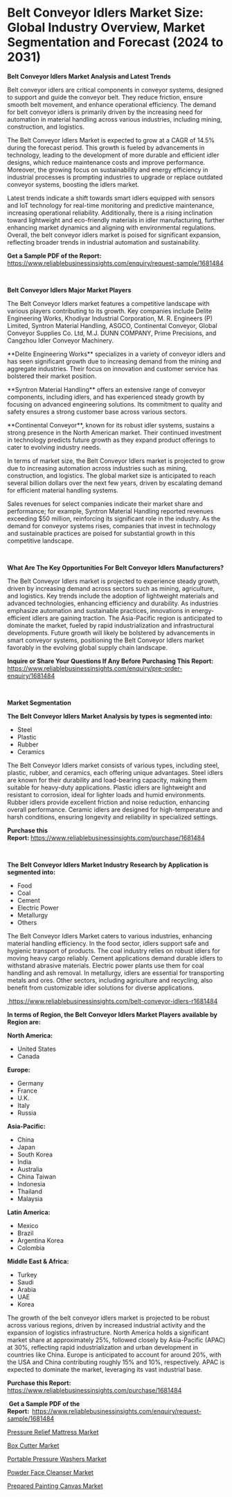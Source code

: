 <p><h1>Belt Conveyor Idlers Market Size: Global Industry Overview, Market Segmentation and Forecast (2024 to 2031)</h1></p><p><strong>Belt Conveyor Idlers Market Analysis and Latest Trends</strong></p>
<p><p>Belt conveyor idlers are critical components in conveyor systems, designed to support and guide the conveyor belt. They reduce friction, ensure smooth belt movement, and enhance operational efficiency. The demand for belt conveyor idlers is primarily driven by the increasing need for automation in material handling across various industries, including mining, construction, and logistics.</p><p>The Belt Conveyor Idlers Market is expected to grow at a CAGR of 14.5% during the forecast period. This growth is fueled by advancements in technology, leading to the development of more durable and efficient idler designs, which reduce maintenance costs and improve performance. Moreover, the growing focus on sustainability and energy efficiency in industrial processes is prompting industries to upgrade or replace outdated conveyor systems, boosting the idlers market. </p><p>Latest trends indicate a shift towards smart idlers equipped with sensors and IoT technology for real-time monitoring and predictive maintenance, increasing operational reliability. Additionally, there is a rising inclination toward lightweight and eco-friendly materials in idler manufacturing, further enhancing market dynamics and aligning with environmental regulations. Overall, the belt conveyor idlers market is poised for significant expansion, reflecting broader trends in industrial automation and sustainability.</p></p>
<p><strong>Get a Sample PDF of the Report:&nbsp;</strong> <a href="https://www.reliablebusinessinsights.com/enquiry/request-sample/1681484?utm_campaign=1138&utm_medium=2&utm_source=Github&utm_content=ia&utm_term=11122024&utm_id=belt-conveyor-idlers">https://www.reliablebusinessinsights.com/enquiry/request-sample/1681484</a></p>
<p>&nbsp;</p>
<p><strong>Belt Conveyor Idlers Major Market Players</strong></p>
<p><p>The Belt Conveyor Idlers market features a competitive landscape with various players contributing to its growth. Key companies include Delite Engineering Works, Khodiyar Industrial Corporation, M. R. Engineers (P) Limited, Syntron Material Handling, ASGCO, Continental Conveyor, Global Conveyor Supplies Co. Ltd, M.J. DUNN COMPANY, Prime Precisions, and Cangzhou Idler Conveyor Machinery.</p><p>**Delite Engineering Works** specializes in a variety of conveyor idlers and has seen significant growth due to increasing demand from the mining and aggregate industries. Their focus on innovation and customer service has bolstered their market position.</p><p>**Syntron Material Handling** offers an extensive range of conveyor components, including idlers, and has experienced steady growth by focusing on advanced engineering solutions. Its commitment to quality and safety ensures a strong customer base across various sectors.</p><p>**Continental Conveyor**, known for its robust idler systems, sustains a strong presence in the North American market. Their continued investment in technology predicts future growth as they expand product offerings to cater to evolving industry needs.</p><p>In terms of market size, the Belt Conveyor Idlers market is projected to grow due to increasing automation across industries such as mining, construction, and logistics. The global market size is anticipated to reach several billion dollars over the next few years, driven by escalating demand for efficient material handling systems.</p><p>Sales revenues for select companies indicate their market share and performance; for example, Syntron Material Handling reported revenues exceeding $50 million, reinforcing its significant role in the industry. As the demand for conveyor systems rises, companies that invest in technology and sustainable practices are poised for substantial growth in this competitive landscape.</p></p>
<p>&nbsp;</p>
<p><strong>What Are The Key Opportunities For Belt Conveyor Idlers Manufacturers?</strong></p>
<p><p>The Belt Conveyor Idlers market is projected to experience steady growth, driven by increasing demand across sectors such as mining, agriculture, and logistics. Key trends include the adoption of lightweight materials and advanced technologies, enhancing efficiency and durability. As industries emphasize automation and sustainable practices, innovations in energy-efficient idlers are gaining traction. The Asia-Pacific region is anticipated to dominate the market, fueled by rapid industrialization and infrastructural developments. Future growth will likely be bolstered by advancements in smart conveyor systems, positioning the Belt Conveyor Idlers market favorably in the evolving global supply chain landscape.</p></p>
<p><strong>Inquire or Share Your Questions If Any Before Purchasing This Report:</strong> <a href="https://www.reliablebusinessinsights.com/enquiry/pre-order-enquiry/1681484?utm_campaign=1138&utm_medium=2&utm_source=Github&utm_content=ia&utm_term=11122024&utm_id=belt-conveyor-idlers">https://www.reliablebusinessinsights.com/enquiry/pre-order-enquiry/1681484</a></p>
<p>&nbsp;</p>
<p><strong>Market Segmentation</strong></p>
<p><strong>The Belt Conveyor Idlers Market Analysis by types is segmented into:</strong></p>
<p><ul><li>Steel</li><li>Plastic</li><li>Rubber</li><li>Ceramics</li></ul></p>
<p><p>The Belt Conveyor Idlers market consists of various types, including steel, plastic, rubber, and ceramics, each offering unique advantages. Steel idlers are known for their durability and load-bearing capacity, making them suitable for heavy-duty applications. Plastic idlers are lightweight and resistant to corrosion, ideal for lighter loads and humid environments. Rubber idlers provide excellent friction and noise reduction, enhancing overall performance. Ceramic idlers are designed for high-temperature and harsh conditions, ensuring longevity and reliability in specialized settings.</p></p>
<p><strong>Purchase this Report:&nbsp;</strong><a href="https://www.reliablebusinessinsights.com/purchase/1681484?utm_campaign=1138&utm_medium=2&utm_source=Github&utm_content=ia&utm_term=11122024&utm_id=belt-conveyor-idlers">https://www.reliablebusinessinsights.com/purchase/1681484</a></p>
<p>&nbsp;</p>
<p><strong>The Belt Conveyor Idlers Market Industry Research by Application is segmented into:</strong></p>
<p><ul><li>Food</li><li>Coal</li><li>Cement</li><li>Electric Power</li><li>Metallurgy</li><li>Others</li></ul></p>
<p><p>The Belt Conveyor Idlers Market caters to various industries, enhancing material handling efficiency. In the food sector, idlers support safe and hygienic transport of products. The coal industry relies on robust idlers for moving heavy cargo reliably. Cement applications demand durable idlers to withstand abrasive materials. Electric power plants use them for coal handling and ash removal. In metallurgy, idlers are essential for transporting metals and ores. Other sectors, including agriculture and recycling, also benefit from customizable idler solutions for diverse applications.</p></p>
<p><a href="https://www.reliablebusinessinsights.com/belt-conveyor-idlers-r1681484?utm_campaign=1138&utm_medium=2&utm_source=Github&utm_content=ia&utm_term=11122024&utm_id=belt-conveyor-idlers">&nbsp;https://www.reliablebusinessinsights.com/belt-conveyor-idlers-r1681484</a></p>
<p><strong>In terms of Region, the Belt Conveyor Idlers Market Players available by Region are:</strong></p>
<p>
    <p> <strong> North America: </strong>
        <ul>
            <li>United States</li>
            <li>Canada</li>
        </ul>
        </p> 
    <p> <strong> Europe: </strong>
        <ul>
            <li>Germany</li>
            <li>France</li>
            <li>U.K.</li>
            <li>Italy</li>
            <li>Russia</li>
        </ul>
        </p> 
    <p> <strong> Asia-Pacific: </strong>
        <ul>
            <li>China</li>
            <li>Japan</li>
            <li>South Korea</li>
            <li>India</li>
            <li>Australia</li>
            <li>China Taiwan</li>
            <li>Indonesia</li>
            <li>Thailand</li>
            <li>Malaysia</li>
        </ul>
        </p> 
    <p> <strong> Latin America: </strong>
        <ul>
            <li>Mexico</li>
            <li>Brazil</li>
            <li>Argentina Korea</li>
            <li>Colombia</li>
        </ul>
        </p> 
    <p> <strong> Middle East & Africa: </strong>
        <ul>
            <li>Turkey</li>
            <li>Saudi</li>
            <li>Arabia</li>
            <li>UAE</li>
            <li>Korea</li>
        </ul>
    </p>
    </p>
<p><p>The growth of the belt conveyor idlers market is projected to be robust across various regions, driven by increased industrial activity and the expansion of logistics infrastructure. North America holds a significant market share at approximately 25%, followed closely by Asia-Pacific (APAC) at 30%, reflecting rapid industrialization and urban development in countries like China. Europe is anticipated to account for around 20%, with the USA and China contributing roughly 15% and 10%, respectively. APAC is expected to dominate the market, leveraging its vast industrial base.</p></p>
<p><strong>Purchase this Report: </strong><a href="https://www.reliablebusinessinsights.com/purchase/1681484?utm_campaign=1138&utm_medium=2&utm_source=Github&utm_content=ia&utm_term=11122024&utm_id=belt-conveyor-idlers">https://www.reliablebusinessinsights.com/purchase/1681484</a></p>
<p>&nbsp;<strong>Get a Sample PDF of the Report:&nbsp;&nbsp;</strong><a href="https://www.reliablebusinessinsights.com/enquiry/request-sample/1681484?utm_campaign=1138&utm_medium=2&utm_source=Github&utm_content=ia&utm_term=11122024&utm_id=belt-conveyor-idlers">https://www.reliablebusinessinsights.com/enquiry/request-sample/1681484</a></p>
<p><strong></strong></p>
<p><p><a href="https://www.linkedin.com/pulse/overview-clarion-insight-bmubc?utm_campaign=1138&utm_medium=2&utm_source=Github&utm_content=ia&utm_term=11122024&utm_id=belt-conveyor-idlers">Pressure Relief Mattress Market</a></p><p><a href="https://github.com/jerhoskinson197676/Market-Research-Report-List-1/blob/main/box-cutter-market.md?utm_campaign=1138&utm_medium=2&utm_source=Github&utm_content=ia&utm_term=11122024&utm_id=belt-conveyor-idlers">Box Cutter Market</a></p><p><a href="https://www.linkedin.com/pulse/portable-pressure-washers-market-size-expansion-analysis-challenges-utgde?utm_campaign=1138&utm_medium=2&utm_source=Github&utm_content=ia&utm_term=11122024&utm_id=belt-conveyor-idlers">Portable Pressure Washers Market</a></p><p><a href="https://www.linkedin.com/pulse/powder-face-cleanser-market-analysis-trends-development-insights-sj3te?utm_campaign=1138&utm_medium=2&utm_source=Github&utm_content=ia&utm_term=11122024&utm_id=belt-conveyor-idlers">Powder Face Cleanser Market</a></p><p><a href="https://www.linkedin.com/pulse/prepared-painting-canvas-market-expected-continue-its-upward-trajectory-ujj8e?utm_campaign=1138&utm_medium=2&utm_source=Github&utm_content=ia&utm_term=11122024&utm_id=belt-conveyor-idlers">Prepared Painting Canvas Market</a></p></p>